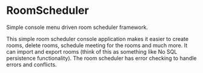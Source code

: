 # RoomScheduler
Simple console menu driven room scheduler framework.

This simple room scheduler console application makes it easier to create rooms, delete rooms, schedule meeting for the 
rooms and much more. It can import and export rooms (think of this as something like No SQL persistence functionality).
The room scheduler has error checking to handle errors and conflicts. 
